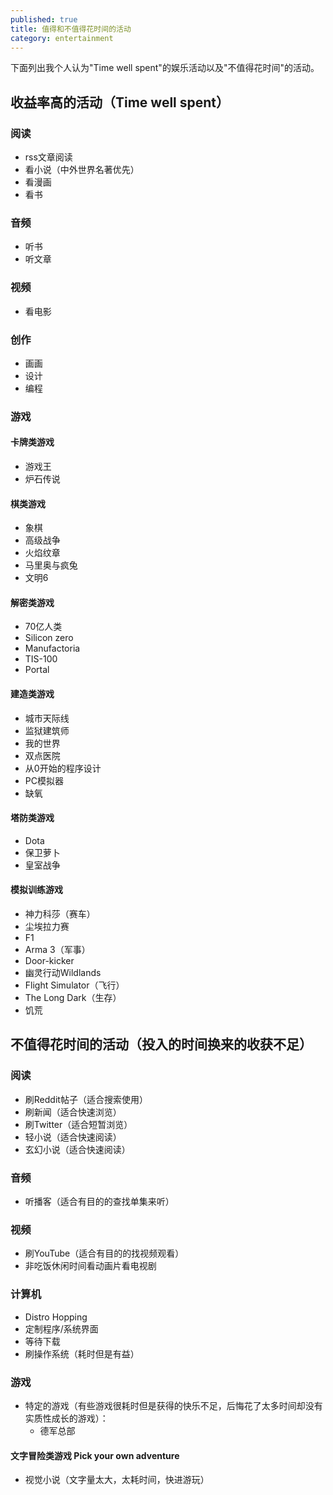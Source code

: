 ```yaml
---
published: true
title: 值得和不值得花时间的活动
category: entertainment
---
```


下面列出我个人认为"Time well spent"的娱乐活动以及"不值得花时间"的活动。

## 收益率高的活动（Time well spent）

### 阅读

* rss文章阅读
* 看小说（中外世界名著优先）
* 看漫画
* 看书

### 音频

* 听书
* 听文章

### 视频

* 看电影

### 创作

* 画画
* 设计
* 编程

### 游戏

#### 卡牌类游戏
* 游戏王
* 炉石传说

#### 棋类游戏

* 象棋
* 高级战争
* 火焰纹章
* 马里奥与疯兔
* 文明6

#### 解密类游戏

* 70亿人类
* Silicon zero 
* Manufactoria
* TIS-100
* Portal

#### 建造类游戏

* 城市天际线
* 监狱建筑师
* 我的世界
* 双点医院
* 从0开始的程序设计
* PC模拟器
* 缺氧

#### 塔防类游戏

* Dota
* 保卫萝卜
* 皇室战争

#### 模拟训练游戏

* 神力科莎（赛车）
* 尘埃拉力赛
* F1
* Arma 3（军事）
* Door-kicker 
* 幽灵行动Wildlands
* Flight Simulator（飞行）
* The Long Dark（生存）
* 饥荒

## 不值得花时间的活动（投入的时间换来的收获不足）

### 阅读

* 刷Reddit帖子（适合搜索使用）
* 刷新闻（适合快速浏览）
* 刷Twitter（适合短暂浏览）
* 轻小说（适合快速阅读）
* 玄幻小说（适合快速阅读）

### 音频

* 听播客（适合有目的的查找单集来听）

### 视频

* 刷YouTube（适合有目的的找视频观看）
* 非吃饭休闲时间看动画片看电视剧

### 计算机

* Distro Hopping
* 定制程序/系统界面
* 等待下载
* 刷操作系统（耗时但是有益）

### 游戏

* 特定的游戏（有些游戏很耗时但是获得的快乐不足，后悔花了太多时间却没有实质性成长的游戏）：
  * 德军总部

#### 文字冒险类游戏 Pick your own adventure

* 视觉小说（文字量太大，太耗时间，快进游玩）


